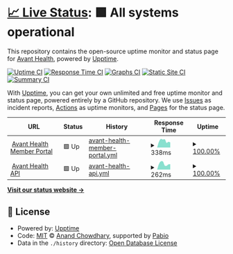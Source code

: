 # [📈 Live Status](https://status.avanthealth.ai): <!--live status--> **🟩 All systems operational**

This repository contains the open-source uptime monitor and status page for [Avant Health](https://status.avanthealth.ai), powered by [Upptime](https://github.com/upptime/upptime).

[![Uptime CI](https://github.com/AvantHealth/avant-status/workflows/Uptime%20CI/badge.svg)](https://github.com/AvantHealth/avant-status/actions?query=workflow%3A%22Uptime+CI%22)
[![Response Time CI](https://github.com/AvantHealth/avant-status/workflows/Response%20Time%20CI/badge.svg)](https://github.com/AvantHealth/avant-status/actions?query=workflow%3A%22Response+Time+CI%22)
[![Graphs CI](https://github.com/AvantHealth/avant-status/workflows/Graphs%20CI/badge.svg)](https://github.com/AvantHealth/avant-status/actions?query=workflow%3A%22Graphs+CI%22)
[![Static Site CI](https://github.com/AvantHealth/avant-status/workflows/Static%20Site%20CI/badge.svg)](https://github.com/AvantHealth/avant-status/actions?query=workflow%3A%22Static+Site+CI%22)
[![Summary CI](https://github.com/AvantHealth/avant-status/workflows/Summary%20CI/badge.svg)](https://github.com/AvantHealth/avant-status/actions?query=workflow%3A%22Summary+CI%22)

With [Upptime](https://upptime.js.org), you can get your own unlimited and free uptime monitor and status page, powered entirely by a GitHub repository. We use [Issues](https://github.com/AvantHealth/avant-status/issues) as incident reports, [Actions](https://github.com/AvantHealth/avant-status/actions) as uptime monitors, and [Pages](https://status.avanthealth.ai) for the status page.

<!--start: status pages-->
<!-- This summary is generated by Upptime (https://github.com/upptime/upptime) -->
<!-- Do not edit this manually, your changes will be overwritten -->
<!-- prettier-ignore -->
| URL | Status | History | Response Time | Uptime |
| --- | ------ | ------- | ------------- | ------ |
| <img alt="" src="https://icons.duckduckgo.com/ip3/app.avanthealth.ai.ico" height="13"> [Avant Health Member Portal](https://app.avanthealth.ai) | 🟩 Up | [avant-health-member-portal.yml](https://github.com/AvantHealth/avant-status/commits/HEAD/history/avant-health-member-portal.yml) | <details><summary><img alt="Response time graph" src="./graphs/avant-health-member-portal/response-time-week.png" height="20"> 338ms</summary><br><a href="https://status.avanthealth.ai/history/avant-health-member-portal"><img alt="Response time 358" src="https://img.shields.io/endpoint?url=https%3A%2F%2Fraw.githubusercontent.com%2FAvantHealth%2Favant-status%2FHEAD%2Fapi%2Favant-health-member-portal%2Fresponse-time.json"></a><br><a href="https://status.avanthealth.ai/history/avant-health-member-portal"><img alt="24-hour response time 260" src="https://img.shields.io/endpoint?url=https%3A%2F%2Fraw.githubusercontent.com%2FAvantHealth%2Favant-status%2FHEAD%2Fapi%2Favant-health-member-portal%2Fresponse-time-day.json"></a><br><a href="https://status.avanthealth.ai/history/avant-health-member-portal"><img alt="7-day response time 338" src="https://img.shields.io/endpoint?url=https%3A%2F%2Fraw.githubusercontent.com%2FAvantHealth%2Favant-status%2FHEAD%2Fapi%2Favant-health-member-portal%2Fresponse-time-week.json"></a><br><a href="https://status.avanthealth.ai/history/avant-health-member-portal"><img alt="30-day response time 356" src="https://img.shields.io/endpoint?url=https%3A%2F%2Fraw.githubusercontent.com%2FAvantHealth%2Favant-status%2FHEAD%2Fapi%2Favant-health-member-portal%2Fresponse-time-month.json"></a><br><a href="https://status.avanthealth.ai/history/avant-health-member-portal"><img alt="1-year response time 358" src="https://img.shields.io/endpoint?url=https%3A%2F%2Fraw.githubusercontent.com%2FAvantHealth%2Favant-status%2FHEAD%2Fapi%2Favant-health-member-portal%2Fresponse-time-year.json"></a></details> | <details><summary><a href="https://status.avanthealth.ai/history/avant-health-member-portal">100.00%</a></summary><a href="https://status.avanthealth.ai/history/avant-health-member-portal"><img alt="All-time uptime 100.00%" src="https://img.shields.io/endpoint?url=https%3A%2F%2Fraw.githubusercontent.com%2FAvantHealth%2Favant-status%2FHEAD%2Fapi%2Favant-health-member-portal%2Fuptime.json"></a><br><a href="https://status.avanthealth.ai/history/avant-health-member-portal"><img alt="24-hour uptime 100.00%" src="https://img.shields.io/endpoint?url=https%3A%2F%2Fraw.githubusercontent.com%2FAvantHealth%2Favant-status%2FHEAD%2Fapi%2Favant-health-member-portal%2Fuptime-day.json"></a><br><a href="https://status.avanthealth.ai/history/avant-health-member-portal"><img alt="7-day uptime 100.00%" src="https://img.shields.io/endpoint?url=https%3A%2F%2Fraw.githubusercontent.com%2FAvantHealth%2Favant-status%2FHEAD%2Fapi%2Favant-health-member-portal%2Fuptime-week.json"></a><br><a href="https://status.avanthealth.ai/history/avant-health-member-portal"><img alt="30-day uptime 100.00%" src="https://img.shields.io/endpoint?url=https%3A%2F%2Fraw.githubusercontent.com%2FAvantHealth%2Favant-status%2FHEAD%2Fapi%2Favant-health-member-portal%2Fuptime-month.json"></a><br><a href="https://status.avanthealth.ai/history/avant-health-member-portal"><img alt="1-year uptime 100.00%" src="https://img.shields.io/endpoint?url=https%3A%2F%2Fraw.githubusercontent.com%2FAvantHealth%2Favant-status%2FHEAD%2Fapi%2Favant-health-member-portal%2Fuptime-year.json"></a></details>
| <img alt="" src="https://app.avanthealth.ai/favicon.ico" height="13"> [Avant Health API](https://app-api.avanthealth.ai) | 🟩 Up | [avant-health-api.yml](https://github.com/AvantHealth/avant-status/commits/HEAD/history/avant-health-api.yml) | <details><summary><img alt="Response time graph" src="./graphs/avant-health-api/response-time-week.png" height="20"> 262ms</summary><br><a href="https://status.avanthealth.ai/history/avant-health-api"><img alt="Response time 229" src="https://img.shields.io/endpoint?url=https%3A%2F%2Fraw.githubusercontent.com%2FAvantHealth%2Favant-status%2FHEAD%2Fapi%2Favant-health-api%2Fresponse-time.json"></a><br><a href="https://status.avanthealth.ai/history/avant-health-api"><img alt="24-hour response time 244" src="https://img.shields.io/endpoint?url=https%3A%2F%2Fraw.githubusercontent.com%2FAvantHealth%2Favant-status%2FHEAD%2Fapi%2Favant-health-api%2Fresponse-time-day.json"></a><br><a href="https://status.avanthealth.ai/history/avant-health-api"><img alt="7-day response time 262" src="https://img.shields.io/endpoint?url=https%3A%2F%2Fraw.githubusercontent.com%2FAvantHealth%2Favant-status%2FHEAD%2Fapi%2Favant-health-api%2Fresponse-time-week.json"></a><br><a href="https://status.avanthealth.ai/history/avant-health-api"><img alt="30-day response time 232" src="https://img.shields.io/endpoint?url=https%3A%2F%2Fraw.githubusercontent.com%2FAvantHealth%2Favant-status%2FHEAD%2Fapi%2Favant-health-api%2Fresponse-time-month.json"></a><br><a href="https://status.avanthealth.ai/history/avant-health-api"><img alt="1-year response time 229" src="https://img.shields.io/endpoint?url=https%3A%2F%2Fraw.githubusercontent.com%2FAvantHealth%2Favant-status%2FHEAD%2Fapi%2Favant-health-api%2Fresponse-time-year.json"></a></details> | <details><summary><a href="https://status.avanthealth.ai/history/avant-health-api">100.00%</a></summary><a href="https://status.avanthealth.ai/history/avant-health-api"><img alt="All-time uptime 100.00%" src="https://img.shields.io/endpoint?url=https%3A%2F%2Fraw.githubusercontent.com%2FAvantHealth%2Favant-status%2FHEAD%2Fapi%2Favant-health-api%2Fuptime.json"></a><br><a href="https://status.avanthealth.ai/history/avant-health-api"><img alt="24-hour uptime 100.00%" src="https://img.shields.io/endpoint?url=https%3A%2F%2Fraw.githubusercontent.com%2FAvantHealth%2Favant-status%2FHEAD%2Fapi%2Favant-health-api%2Fuptime-day.json"></a><br><a href="https://status.avanthealth.ai/history/avant-health-api"><img alt="7-day uptime 100.00%" src="https://img.shields.io/endpoint?url=https%3A%2F%2Fraw.githubusercontent.com%2FAvantHealth%2Favant-status%2FHEAD%2Fapi%2Favant-health-api%2Fuptime-week.json"></a><br><a href="https://status.avanthealth.ai/history/avant-health-api"><img alt="30-day uptime 100.00%" src="https://img.shields.io/endpoint?url=https%3A%2F%2Fraw.githubusercontent.com%2FAvantHealth%2Favant-status%2FHEAD%2Fapi%2Favant-health-api%2Fuptime-month.json"></a><br><a href="https://status.avanthealth.ai/history/avant-health-api"><img alt="1-year uptime 100.00%" src="https://img.shields.io/endpoint?url=https%3A%2F%2Fraw.githubusercontent.com%2FAvantHealth%2Favant-status%2FHEAD%2Fapi%2Favant-health-api%2Fuptime-year.json"></a></details>

<!--end: status pages-->

[**Visit our status website →**](https://status.avanthealth.ai)

## 📄 License

- Powered by: [Upptime](https://github.com/upptime/upptime)
- Code: [MIT](./LICENSE) © [Anand Chowdhary](https://anandchowdhary.com), supported by [Pabio](https://pabio.com)
- Data in the `./history` directory: [Open Database License](https://opendatacommons.org/licenses/odbl/1-0/)
